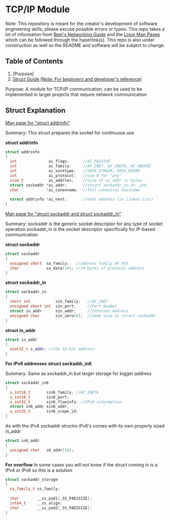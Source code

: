 
# TCP/IP Module
Note: This repository is meant for the creator's development of software engineering skills, please excuse possible errors or typos. This repo takes a lot of information from [Beej's Networking Guide](https://beej.us/guide/bgnet/) and the [Linux Man Pages](http://man7.org/linux/man-pages/) which can be followed through the hyperlink(s). This repo is also under construction as well so the README and software will be subject to change. 

## Table of Contents
1. [Purpose]
2. [Struct Guide (Note: For beginners and developer's reference)](#struct-exp)

Purpose: A module for TCP/IP communication, can be used to be implemented in larger projects that require network communication

<!-- (#struct-exp) -->
## Struct Explanation

[Man page for "struct addrinfo"](http://man7.org/linux/man-pages/man3/getaddrinfo.3.html)

Summary: This struct prepares the socket for continuous use


**struct addrinfo**
```c++
struct addrinfo 
{
  int              ai_flags;      //AI_PASSIVE
  int              ai_family;     //AF_INET, AF_INET6, AF_UNSPEC
  int              ai_socktype;   //SOCK_STREAM, SOCK_DGRAM
  int              ai_protocol;   //use 0 for "any"
  size_t           ai_addrlen;    //size of ai_addr in bytes
  struct sockaddr *ai_addr;       //struct sockaddr_in or _in6
  char            *ai_canonname;  //full canonical hostname
  
  struct addrinfo *ai_next;       //next address (in linked list)
}
```
[Man page for "struct sockaddr and struct sockaddr_in"](http://man7.org/linux/man-pages/man3/getaddrinfo.3.html)

Summary: sockaddr is the generic socket descriptor for any type of socket operation
         sockaddr_in is the socket descriptor specifically for IP-based communication

**struct sockaddr**
```c++
struct sockaddr
{
  unsigned short  sa_family;   //address family AF_XXX
  char            sa_data[14]; //14 bytes of protocal address
}
```

**struct sockaddr_in**
```c++
struct sockaddr_in
{
  short int           sin_family;   //AF_INET
  unsigned short int  sin_port;     //Port Number
  struct in_addr      sin_addr;     //Internet Address
  unsigned char       sin_zero[8];  //Same size as struct sockaddr 
}
```

**struct in_addr**
```c++
struct in_addr
{
  uint32_t s_addr; //the 32-bit address
}
```

**For iPv6 addresses**
**struct sockaddr_in6**

Summary: Same as sockaddr_in but larger storage for bigger address

```c++
struct sockaddr_in6
{
  u_int16_t       sin6_family; //AF_INET6
  u_int16_t       sin6_port;
  u_int32_t       sin6_flowinfo; //IPv6 information
  struct in6_addr sin6_addr;
  u_int32_t       sin6_scope_id;
}
```

As with the iPv4 sockaddr structm iPv6's comes with its own properly sized in_addr

```c++
struct in6_addr
{
  unsigned char   s6_addr[16];
}
```


**For overflow**
In some cases you will not know if the struct coming in is a IPv4 or IPv6 so this is a solution

```c++
struct sockaddr_storage
{
  sa_family_t ss_family;
  
  char        __ss_pad1[_SS_PAD1SIZE];
  int64_t     __ss_align;
  char        __ss_pad2[_SS_PAD2SIZE];
}
```
